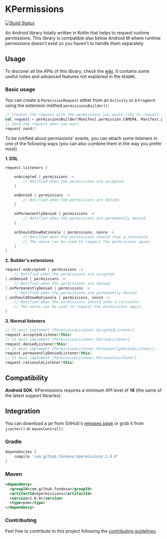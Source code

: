 KPermissions
===============
[![Build Status](https://travis-ci.org/Fondesa/KPermissions.svg?branch=master)](https://travis-ci.org/Fondesa/KPermissions)

An Android library totally written in Kotlin that helps to request runtime permissions.
This library is compatible also below Android M where runtime permissions doesn't exist so you haven't to handle them separately. 

Usage
------

To discover all the APIs of this library, check the [wiki](https://github.com/Fondesa/KPermissions/wiki). It contains some useful notes and advanced features not explained in the ```README```.

### Basic usage
You can create a ```PermissionRequest``` either from an ```Activity``` or a ```Fragment``` using the extension method ```permissionsBuilder()```:

```kotlin
// Creates the request with the permissions you would like to request.
val request = permissionsBuilder(Manifest.permission.CAMERA, Manifest.permission.SEND_SMS).build()
// Send the request when you want.
request.send() 
```

To be notified about permissions' events, you can attach some listeners in one of the following ways (you can also combine them in the way you prefer most).

**1. DSL**

```kotlin
request.listeners {
    
    onAccepted { permissions ->
        // Notified when the permissions are accepted.
    }

    onDenied { permissions ->
        // Notified when the permissions are denied.
    }
    
    onPermanentlyDenied { permissions ->
        // Notified when the permissions are permanently denied.
    }
    
    onShouldShowRationale { permissions, nonce ->
        // Notified when the permissions should show a rationale.
        // The nonce can be used to request the permissions again.
    }
}
```

**2. Builder's extensions**

```kotlin
request.onAccepted { permissions ->
    // Notified when the permissions are accepted.
}.onDenied { permissions ->
    // Notified when the permissions are denied.
}.onPermanentlyDenied { permissions ->
    // Notified when the permissions are permanently denied.
}.onShouldShowRationale { permissions, nonce ->
    // Notified when the permissions should show a rationale.
    // The nonce can be used to request the permissions again.
}
```

**3. Normal listeners**

```kotlin
// It must implement [PermissionListener.AcceptedListener].
request.acceptedListener(this)
// It must implement [PermissionListener.DeniedListener].
request.deniedListener(this)
// It must implement [PermissionListener.PermanentlyDeniedListener].
request.permanentlyDeniedListener(this)
// It must implement [PermissionListener.RationaleListener].
request.rationaleListener(this)
```

Compatibility
------

**Android SDK**: KPermissions requires a minimum API level of **14** (the same of the latest support libraries).

Integration
------

You can download a jar from GitHub's [releases page](https://github.com/Fondesa/KPermissions/releases) or grab it from ```jcenter()``` or ```mavenCentral()```.

### Gradle ###

```gradle
dependencies {
    compile 'com.github.fondesa:kpermissions:1.0.0'
}
```

### Maven ###

```xml
<dependency>
  <groupId>com.github.fondesa</groupId>
  <artifactId>kpermissions</artifactId>
  <version>1.0.0</version>
  <type>pom</type>
</dependency>
```

### Contributing ###
Feel free to contribute to this project following the [contributing guidelines](https://github.com/Fondesa/KPermissions/blob/master/.github/CONTRIBUTING.md).